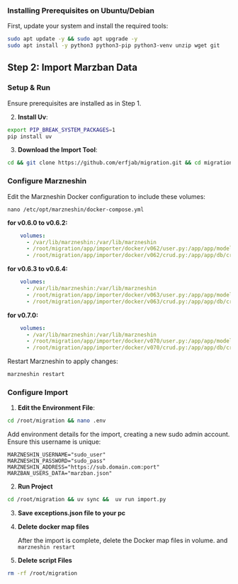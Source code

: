 ### Installing Prerequisites on Ubuntu/Debian

First, update your system and install the required tools:

```bash
sudo apt update -y && sudo apt upgrade -y
sudo apt install -y python3 python3-pip python3-venv unzip wget git
```

## Step 2: Import Marzban Data

### Setup & Run

Ensure prerequisites are installed as in Step 1.


2. **Install Uv**:

```bash
export PIP_BREAK_SYSTEM_PACKAGES=1
pip install uv
```

3. **Download the Import Tool**:

```bash
cd && git clone https://github.com/erfjab/migration.git && cd migration
```

### Configure Marzneshin

Edit the Marzneshin Docker configuration to include these volumes:

```
nano /etc/opt/marzneshin/docker-compose.yml
```

**for v0.6.0 to v0.6.2:**

```yaml
    volumes:
      - /var/lib/marzneshin:/var/lib/marzneshin
      - /root/migration/app/importer/docker/v062/user.py:/app/app/models/user.py
      - /root/migration/app/importer/docker/v062/crud.py:/app/app/db/crud.py
```


**for v0.6.3 to v0.6.4:**

```yaml
    volumes:
      - /var/lib/marzneshin:/var/lib/marzneshin
      - /root/migration/app/importer/docker/v063/user.py:/app/app/models/user.py
      - /root/migration/app/importer/docker/v063/crud.py:/app/app/db/crud.py
```

**for v0.7.0:**

```yaml
    volumes:
      - /var/lib/marzneshin:/var/lib/marzneshin
      - /root/migration/app/importer/docker/v070/user.py:/app/app/models/user.py
      - /root/migration/app/importer/docker/v070/crud.py:/app/app/db/crud.py
```


Restart Marzneshin to apply changes:

```bash
marzneshin restart
```

### Configure Import

1. **Edit the Environment File**:

```bash
cd /root/migration && nano .env
```

Add environment details for the import, creating a new sudo admin account. Ensure this username is unique:

```
MARZNESHIN_USERNAME="sudo_user"
MARZNESHIN_PASSWORD="sudo_pass"
MARZNESHIN_ADDRESS="https://sub.domain.com:port"
MARZBAN_USERS_DATA="marzban.json"
```

2. **Run Project**
```bash
cd /root/migration && uv sync &&  uv run import.py
```

3. **Save exceptions.json file to your pc**

4. **Delete docker map files**
   
   After the import is complete, delete the Docker map files in volume. and `marzneshin restart` 


5. **Delete script Files**

```bash
rm -rf /root/migration
```
